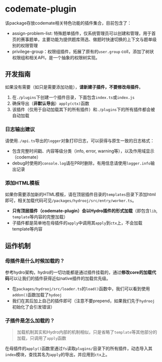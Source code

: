# codemate-plugin

该package存放codemate相关特色功能的插件集合，目前包含了：

-   assign-problem-list: 特殊题单插件，仅系统管理员可以创建和管理，用于首页的赛事题单，主要功能为提供题库筛选、做题时快速切换的上下文与题单级别的权限管理
-   privilege-group：权限组插件，拓展了原有的`user.group` coll，添加了树状权限组和相关API，是一个抽象的权限树实现。

## 开发指南

如果没有需要（如只是需要添加功能），**请新建子插件，不要修改母插件**。

1. 在`./plugins`下创建一个插件目录，下面包含`index.ts`或`index.js`
2. 确保导出（**非默认导出**）`apply(ctx)`函数
3. 该插件（仅用于自动加载其下的所有插件）和`./plugins`下的所有插件都会被自动加载

### 日志输出建议

请使用`./api.ts`导出的`logger`对象打印日志，可以获得与原生一致的日志格式：

-   包含完整时间戳、内容等级分类（info, error, warning等），以及作用域显示（codemate）
-   debug时使用的`console.log`请在PR时删除，有用信息请使用`logger.info`输出记录

### 添加HTML模板

如果你需要添加新的HTML模板，请在顶层插件目录的`templates`目录下添加html即可，相关加载代码可见`/packages/hydrooj/src/entry/worker.ts`。

-   **只有顶层插件（codemate-plugin）会以Hydro插件的形式加载**（即包含`lib`, `template`等内容的完整加载）
-   子插件都是简单地在母插件的`apply`中调用其`apply`到`ctx`上，不会加载template等内容

## 运作机制

### 母插件是什么时候加载的？

参考hydro架构，hydro的一切功能都是通过插件挂载的，通过**修改core的加载代码**可以让我们的插件获得近似native插件的加载优先级。

-   在`packages/hydrooj/src/loader.ts`的`load()`函数中，我们可以看到使用`addon()`函数加载了`hydooj`
-   我们在其后加上自己的插件即可（注意不要prepend，如果我们先于`hydrooj`初始化了会引发错误）

### 子插件是怎么加载的？

> 加载机制其实和Hydro内部的机制相似，只是省略了`template`等其他部分的加载，只调用了`apply`函数

在母插件的`apply()`函数里通过`fs`读取`plugins/`目录下的所有插件，动态导入其`index`模块，查找其名为`apply`的导出，并应用到`ctx`上。
